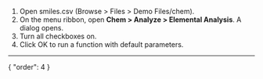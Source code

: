 1. Open smiles.csv (Browse > Files > Demo Files/chem).
2. On the menu ribbon, open **Chem > Analyze > Elemental Analysis**. A dialog opens.
2. Turn all checkboxes on.
3. Click OK to run a function with default parameters.
---
{
  "order": 4
}
